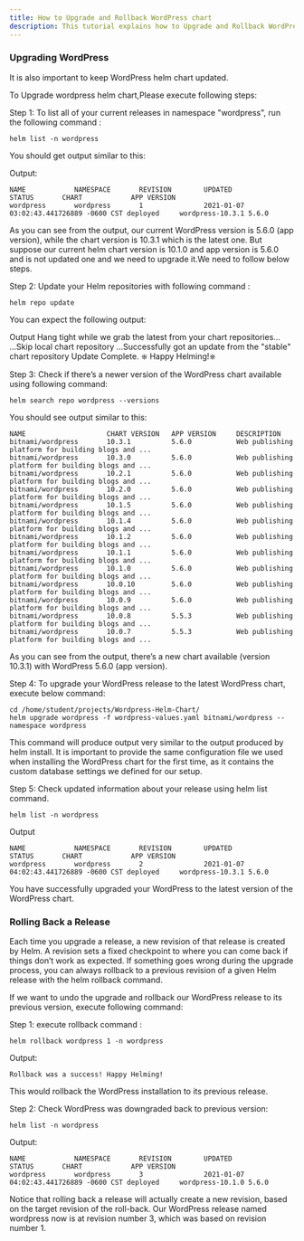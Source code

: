 ```yaml
---
title: How to Upgrade and Rollback WordPress chart 
description: This tutorial explains how to Upgrade and Rollback WordPress helm chart
---
```




### Upgrading WordPress

It is also important to keep WordPress helm chart updated. 

To Upgrade wordpress helm chart,Please execute following steps:

Step 1: To list all of your current releases in namespace "wordpress", run the following command :

```execute
helm list -n wordpress
``` 
You should get output similar to this:

Output:
```
NAME            NAMESPACE       REVISION        UPDATED                                 STATUS       CHART            APP VERSION
wordpress       wordpress       1               2021-01-07 03:02:43.441726889 -0600 CST deployed     wordpress-10.3.1 5.6.0      
```
 
As you can see from the output, our current WordPress version is 5.6.0 (app version), while the chart version is 10.3.1 which is the latest one.
But suppose our current helm chart version is 10.1.0 and app version is 5.6.0 and is not updated one and we need to upgrade it.We need to follow below steps.

Step 2: Update your Helm repositories with following command :

```execute
helm repo update 
```
 
You can expect the following output:

Output
Hang tight while we grab the latest from your chart repositories...
...Skip local chart repository
...Successfully got an update from the "stable" chart repository
Update Complete. ⎈ Happy Helming!⎈ 


Step 3: Check if there’s a newer version of the WordPress chart available using following command:

```execute
helm search repo wordpress --versions
``` 

You should see output similar to this:

```
NAME                    CHART VERSION   APP VERSION     DESCRIPTION                                       
bitnami/wordpress       10.3.1          5.6.0           Web publishing platform for building blogs and ...
bitnami/wordpress       10.3.0          5.6.0           Web publishing platform for building blogs and ...
bitnami/wordpress       10.2.1          5.6.0           Web publishing platform for building blogs and ...
bitnami/wordpress       10.2.0          5.6.0           Web publishing platform for building blogs and ...
bitnami/wordpress       10.1.5          5.6.0           Web publishing platform for building blogs and ...
bitnami/wordpress       10.1.4          5.6.0           Web publishing platform for building blogs and ...
bitnami/wordpress       10.1.2          5.6.0           Web publishing platform for building blogs and ...
bitnami/wordpress       10.1.1          5.6.0           Web publishing platform for building blogs and ...
bitnami/wordpress       10.1.0          5.6.0           Web publishing platform for building blogs and ...
bitnami/wordpress       10.0.10         5.6.0           Web publishing platform for building blogs and ...
bitnami/wordpress       10.0.9          5.6.0           Web publishing platform for building blogs and ...
bitnami/wordpress       10.0.8          5.5.3           Web publishing platform for building blogs and ...
bitnami/wordpress       10.0.7          5.5.3           Web publishing platform for building blogs and ...
```

As you can see from the output, there’s a new chart available (version 10.3.1) with WordPress 5.6.0 (app version). 

Step 4: To upgrade your WordPress release to the latest WordPress chart, execute below command:

```execute
cd /home/student/projects/Wordpress-Helm-Chart/
helm upgrade wordpress -f wordpress-values.yaml bitnami/wordpress --namespace wordpress
```
 
This command will produce output very similar to the output produced by helm install. It is important to provide the same configuration file we used when installing the WordPress chart for the first time, as it contains the custom database settings we defined for our setup.

Step 5: Check updated information about your release using helm list command.

```execute
helm list -n wordpress
``` 

Output
```
NAME            NAMESPACE       REVISION        UPDATED                                 STATUS       CHART            APP VERSION
wordpress       wordpress       2               2021-01-07 04:02:43.441726889 -0600 CST deployed     wordpress-10.3.1 5.6.0    
```

You have successfully upgraded your WordPress to the latest version of the WordPress chart.


### Rolling Back a Release

Each time you upgrade a release, a new revision of that release is created by Helm. A revision sets a fixed checkpoint to where you can come back if things don’t work as expected. 
If something goes wrong during the upgrade process, you can always rollback to a previous revision of a given Helm release with the helm rollback command.


If we want to undo the upgrade and rollback our WordPress release to its previous version, execute following command:

Step 1: execute rollback command :

```execute
helm rollback wordpress 1 -n wordpress
```

Output:
```
Rollback was a success! Happy Helming!
```
 
This would rollback the WordPress installation to its previous release. 

Step 2: Check WordPress was downgraded back to previous version:

```execute
helm list -n wordpress
``` 

Output:

```
NAME            NAMESPACE       REVISION        UPDATED                                 STATUS       CHART            APP VERSION
wordpress       wordpress       3               2021-01-07 04:02:43.441726889 -0600 CST deployed     wordpress-10.1.0 5.6.0    
```

Notice that rolling back a release will actually create a new revision, based on the target revision of the roll-back. Our WordPress release named wordpress now is at revision number 3, which was based on revision number 1.
